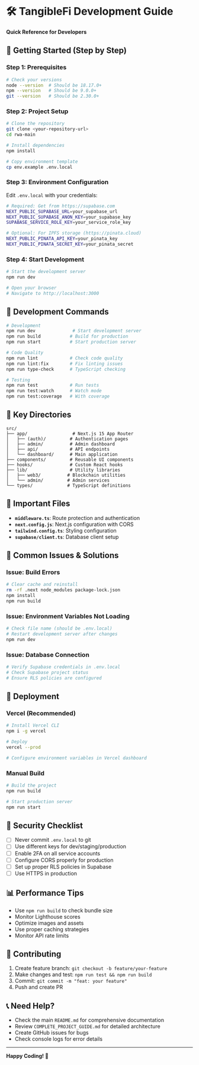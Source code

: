 # 🛠️ TangibleFi Development Guide

**Quick Reference for Developers**

## 🚀 Getting Started (Step by Step)

### Step 1: Prerequisites

```bash
# Check your versions
node --version  # Should be 18.17.0+
npm --version   # Should be 9.0.0+
git --version   # Should be 2.30.0+
```

### Step 2: Project Setup

```bash
# Clone the repository
git clone <your-repository-url>
cd rwa-main

# Install dependencies
npm install

# Copy environment template
cp env.example .env.local
```

### Step 3: Environment Configuration

Edit `.env.local` with your credentials:
 
```bash
# Required: Get from https://supabase.com
NEXT_PUBLIC_SUPABASE_URL=your_supabase_url
NEXT_PUBLIC_SUPABASE_ANON_KEY=your_supabase_key
SUPABASE_SERVICE_ROLE_KEY=your_service_role_key

# Optional: For IPFS storage (https://pinata.cloud)
NEXT_PUBLIC_PINATA_API_KEY=your_pinata_key
NEXT_PUBLIC_PINATA_SECRET_KEY=your_pinata_secret
```

### Step 4: Start Development

```bash
# Start the development server
npm run dev

# Open your browser
# Navigate to http://localhost:3000
```

## 🔧 Development Commands

```bash
# Development
npm run dev              # Start development server
npm run build           # Build for production
npm run start           # Start production server

# Code Quality
npm run lint            # Check code quality
npm run lint:fix        # Fix linting issues
npm run type-check      # TypeScript checking

# Testing
npm run test            # Run tests
npm run test:watch      # Watch mode
npm run test:coverage   # With coverage
```

## 📁 Key Directories

```
src/
├── app/                 # Next.js 15 App Router
│   ├── (auth)/         # Authentication pages
│   ├── admin/          # Admin dashboard
│   ├── api/            # API endpoints
│   └── dashboard/      # Main application
├── components/         # Reusable UI components
├── hooks/              # Custom React hooks
├── lib/                # Utility libraries
│   ├── web3/          # Blockchain utilities
│   └── admin/         # Admin services
└── types/             # TypeScript definitions
```

## 🔗 Important Files

- **`middleware.ts`**: Route protection and authentication
- **`next.config.js`**: Next.js configuration with CORS
- **`tailwind.config.ts`**: Styling configuration
- **`supabase/client.ts`**: Database client setup

## 🐛 Common Issues & Solutions

### Issue: Build Errors

```bash
# Clear cache and reinstall
rm -rf .next node_modules package-lock.json
npm install
npm run build
```

### Issue: Environment Variables Not Loading

```bash
# Check file name (should be .env.local)
# Restart development server after changes
npm run dev
```

### Issue: Database Connection

```bash
# Verify Supabase credentials in .env.local
# Check Supabase project status
# Ensure RLS policies are configured
```

## 🚀 Deployment

### Vercel (Recommended)

```bash
# Install Vercel CLI
npm i -g vercel

# Deploy
vercel --prod

# Configure environment variables in Vercel dashboard
```

### Manual Build

```bash
# Build the project
npm run build

# Start production server
npm run start
```

## 🔐 Security Checklist

- [ ] Never commit `.env.local` to git
- [ ] Use different keys for dev/staging/production
- [ ] Enable 2FA on all service accounts
- [ ] Configure CORS properly for production
- [ ] Set up proper RLS policies in Supabase
- [ ] Use HTTPS in production

## 📊 Performance Tips

- Use `npm run build` to check bundle size
- Monitor Lighthouse scores
- Optimize images and assets
- Use proper caching strategies
- Monitor API rate limits

## 🤝 Contributing

1. Create feature branch: `git checkout -b feature/your-feature`
2. Make changes and test: `npm run test && npm run build`
3. Commit: `git commit -m "feat: your feature"`
4. Push and create PR

## 📞 Need Help?

- Check the main `README.md` for comprehensive documentation
- Review `COMPLETE_PROJECT_GUIDE.md` for detailed architecture
- Create GitHub issues for bugs
- Check console logs for error details

---

**Happy Coding! 🚀**
